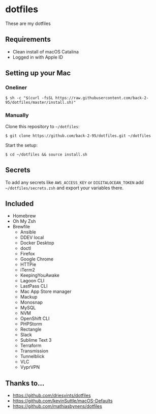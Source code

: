 # dotfiles

These are my dotfiles

## Requirements

- Clean install of macOS Catalina
- Logged in with Apple ID

## Setting up your Mac

### Oneliner

```
$ sh -c "$(curl -fsSL https://raw.githubusercontent.com/back-2-95/dotfiles/master/install.sh)"
```

### Manually

Clone this repository to `~/dotfiles`:

```
$ git clone https://github.com/back-2-95/dotfiles.git ~/dotfiles
```

Start the setup:

```
$ cd ~/dotfiles && source install.sh
```

## Secrets

To add any secrets like `AWS_ACCESS_KEY` or `DIGITALOCEAN_TOKEN` add `~/dotfiles/secrets.zsh` and export your
variables there.

## Included

- Homebrew
- Oh My Zsh
- Brewfile
  - Ansible
  - DDEV local
  - Docker Desktop
  - doctl
  - Firefox
  - Google Chrome
  - HTTPie
  - iTerm2
  - KeepingYouAwake
  - Lagoon CLI
  - LastPass CLI
  - Mac App Store manager
  - Mackup
  - Monosnap
  - MySQL
  - NVM
  - OpenShift CLI
  - PHPStorm
  - Rectangle
  - Slack
  - Sublime Text 3
  - Terraform
  - Transmission
  - Tunnelblick
  - VLC
  - VyprVPN

## Thanks to...

- https://github.com/driesvints/dotfiles
- https://github.com/kevinSuttle/macOS-Defaults
- https://github.com/mathiasbynens/dotfiles
